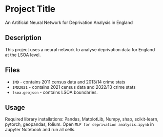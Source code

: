 # Project Title
An Artificial Neural Network for Deprivation Analysis in England

## Description
This project uses a neural network to analyse deprivation data for England at the LSOA level.

## Files
- `IMD` - contains 2011 census data and 2013/14 crime stats
- `IMD2021` - contains 2021 census data and 2022/13 crime stats
- `lsoa.geojson` - contains LSOA boundaries.

## Usage
Required library installations: Pandas, MatplotLib, Numpy, shap, scikit-learn, pytorch, geopandas, folium.
Open `MLP for deprivation analysis.ipynb` in Jupyter Notebook and run all cells.
